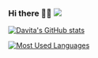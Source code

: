### Hi there 👋🏻 ![](https://komarev.com/ghpvc/?username=davita00101110exe&color=blueviolet&style=flat-square)

[![Davita's GitHub stats](https://github-readme-stats.vercel.app/api?username=davita00101110exe&show_icons=true&theme=swift)](https://github.com/davita00101110exe/github-readme-stats)

[![Most Used Languages](https://github-readme-stats.vercel.app/api/top-langs/?username=davita00101110exe&layout=compact)](https://github.com/davita01101110exe/github-readme-stats)